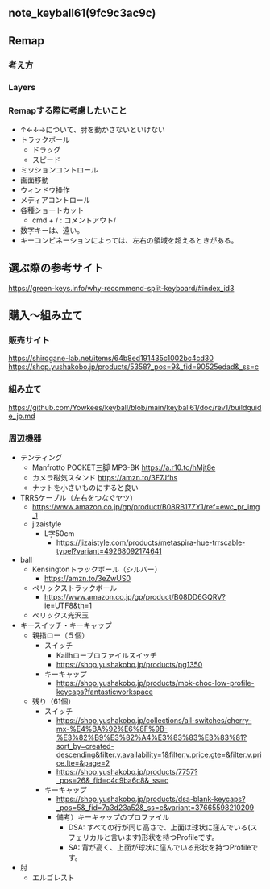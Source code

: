 note_keyball61(9fc9c3ac9c)
---

## Remap
### 考え方
### Layers
### Remapする際に考慮したいこと
- ↑←↓→について、肘を動かさないといけない
- トラックボール
  - ドラッグ
  - スピード
- ミッションコントロール
- 画面移動
- ウィンドウ操作
- メディアコントロール
- 各種ショートカット
  - cmd + / : コメントアウト/
- 数字キーは、遠い。
- キーコンビネーションによっては、左右の領域を超えるときがある。




## 選ぶ際の参考サイト
https://green-keys.info/why-recommend-split-keyboard/#index_id3


## 購入〜組み立て
### 販売サイト
https://shirogane-lab.net/items/64b8ed191435c1002bc4cd30
https://shop.yushakobo.jp/products/5358?_pos=9&_fid=90525edad&_ss=c

### 組み立て
https://github.com/Yowkees/keyball/blob/main/keyball61/doc/rev1/buildguide_jp.md

### 周辺機器
- テンティング
  - Manfrotto POCKET三脚 MP3-BK  https://a.r10.to/hMjt8e
  - カメラ磁気スタンド https://amzn.to/3F7Jfhs
  - ナットを小さいものにすると良い
- TRRSケーブル（左右をつなぐヤツ）
  - https://www.amazon.co.jp/gp/product/B08RB17ZY1/ref=ewc_pr_img_1
  - jizaistyle
    - L字50cm
      - https://jizaistyle.com/products/metaspira-hue-trrscable-typel?variant=49268092174641
- ball
  - Kensingtonトラックボール（シルバー）
    - https://amzn.to/3eZwUS0
  - ペリックストラックボール
    - https://www.amazon.co.jp/gp/product/B08DD6GQRV?ie=UTF8&th=1
  - ペリックス光沢玉
- キースイッチ・キーキャップ
  - 親指ロー（５個）
    - スイッチ
      - Kailhロープロファイルスイッチ
      - https://shop.yushakobo.jp/products/pg1350
    - キーキャップ
      - https://shop.yushakobo.jp/products/mbk-choc-low-profile-keycaps?fantasticworkspace
  - 残り（61個）
    - スイッチ
      - https://shop.yushakobo.jp/collections/all-switches/cherry-mx-%E4%BA%92%E6%8F%9B-%E3%82%B9%E3%82%A4%E3%83%83%E3%83%81?sort_by=created-descending&filter.v.availability=1&filter.v.price.gte=&filter.v.price.lte=&page=2
      - https://shop.yushakobo.jp/products/7757?_pos=26&_fid=c4c9ba6c8&_ss=c
    - キーキャップ
      - https://shop.yushakobo.jp/products/dsa-blank-keycaps?_pos=5&_fid=7a3d23a52&_ss=c&variant=37665598210209
      - 備考）キーキャップのプロファイル
        - DSA: すべての行が同じ高さで、上面は球状に窪んでいる(スフェリカルと言います)形状を持つProfileです。
        - SA: 背が高く、上面が球状に窪んでいる形状を持つProfileです。
- 肘
  - エルゴレスト